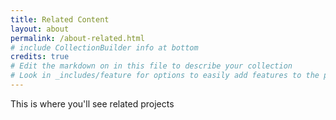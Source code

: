 ```yaml
---
title: Related Content 
layout: about 
permalink: /about-related.html
# include CollectionBuilder info at bottom
credits: true
# Edit the markdown on in this file to describe your collection
# Look in _includes/feature for options to easily add features to the page
---
```



This is where you'll see related projects 
